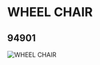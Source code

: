 # WHEEL CHAIR
## 94901
![WHEEL CHAIR](https://lc-www-live-s.legocdn.com/media/bricks/5/2/4619732.jpg)